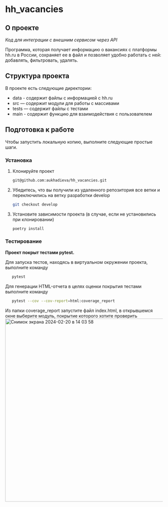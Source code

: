 # hh_vacancies

<!-- ABOUT THE PROJECT -->
## О проекте
*Код для интеграции с внешним сервисом через API*

Программа, которая получает информацию о вакансиях с платформы hh.ru в России, сохраняет ее в файл и позволяет удобно работать с ней: добавлять, фильтровать, удалять.

## Структура проекта

В проекте есть следующие директории:
*	data - содержит файлы с информацией с hh.ru
*	src — содержит модули для работы с массивами
*	tests — содержит файлы с тестами
*	main - содержит функцию для взаимодействия с пользователем

<!-- GETTING STARTED -->
## Подготовка к работе

Чтобы запустить локальную копию, выполните следующие простые шаги.

### Установка

1. Клонируйте проект
   ```sh
   git@github.com:aukhadieva/hh_vacancies.git
   ```
2. Убедитесь, что вы получили из удаленного репозитория все ветки и переключились на ветку разработки develop
   ```sh
   git checkout develop
   ```
3. Установите зависимости проекта (в случае, если не установились при клонировании)
   ```sh
   poetry install
   ```

### Тестирование

**Проект покрыт тестами pytest.**

Для запуска тестов, находясь в виртуальном окружении проекта, выполните команду
```sh
   pytest
   ```

Для генерации HTML-отчета в целях оценки покрытия тестами выполните команду
```sh
   pytest --cov --cov-report=html:coverage_report
   ```

Из папки coverage_report запустите файл index.html, в открывшемся окне выберите модуль, покрытие которого хотите проверить
<img width="583" alt="Снимок экрана 2024-02-20 в 14 03 58" src="https://github.com/aukhadieva/hh_vacancies/assets/154250765/e52bf984-a452-4347-8048-bf69bc083721">
